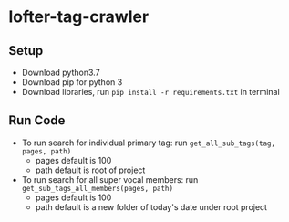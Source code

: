 # lofter-tag-crawler
## Setup
- Download python3.7
- Download pip for python 3
- Download libraries, run `pip install -r requirements.txt` in terminal

## Run Code
- To run search for individual primary tag:
    run `get_all_sub_tags(tag, pages, path)`
    - pages default is 100
    - path default is root of project
- To run search for all super vocal members:
    run `get_sub_tags_all_members(pages, path)`
    - pages default is 100
    - path default is a new folder of today's date under root project
